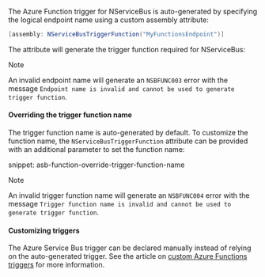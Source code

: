 The Azure Function trigger for NServiceBus is auto-generated by specifying the logical endpoint name using a custom assembly attribute:

```csharp
[assembly: NServiceBusTriggerFunction("MyFunctionsEndpoint")]
```

The attribute will generate the trigger function required for NServiceBus:

> [!NOTE]
> An invalid endpoint name will generate an `NSBFUNC003` error with the message `Endpoint name is invalid and cannot be used to generate trigger function`.

#### Overriding the trigger function name

The trigger function name is auto-generated by default. To customize the function name, the `NServiceBusTriggerFunction` attribute can be provided with an additional parameter to set the function name:

snippet: asb-function-override-trigger-function-name

> [!NOTE]
> An invalid trigger function name will generate an `NSBFUNC004` error with the message `Trigger function name is invalid and cannot be used to generate trigger function`.

#### Customizing triggers

The Azure Service Bus trigger can be declared manually instead of relying on the auto-generated trigger. See the article on [custom Azure Functions triggers](/nservicebus/hosting/azure-functions-service-bus/in-process/custom-triggers.md) for more information.
